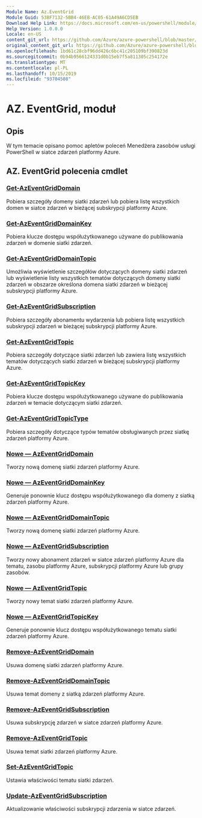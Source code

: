 ```yaml
---
Module Name: Az.EventGrid
Module Guid: 53BF7132-5BB4-46EB-AC05-61A49A6CD5EB
Download Help Link: https://docs.microsoft.com/en-us/powershell/module/az.eventgrid
Help Version: 1.0.0.0
Locale: en-US
content_git_url: https://github.com/Azure/azure-powershell/blob/master/src/EventGrid/EventGrid/help/Az.EventGrid.md
original_content_git_url: https://github.com/Azure/azure-powershell/blob/master/src/EventGrid/EventGrid/help/Az.EventGrid.md
ms.openlocfilehash: 1bd61c28cbf96dd426c6bc41c205109bf390823d
ms.sourcegitcommit: 0b94b9566124331d0b15eb7f5a811305c254172e
ms.translationtype: MT
ms.contentlocale: pl-PL
ms.lasthandoff: 10/15/2019
ms.locfileid: "93704508"
---
```

# AZ. EventGrid, moduł
## Opis
W tym temacie opisano pomoc apletów poleceń Menedżera zasobów usługi PowerShell w siatce zdarzeń platformy Azure.

## AZ. EventGrid polecenia cmdlet
### [Get-AzEventGridDomain](Get-AzEventGridDomain.md)
Pobiera szczegóły domeny siatki zdarzeń lub pobiera listę wszystkich domen w siatce zdarzeń w bieżącej subskrypcji platformy Azure.

### [Get-AzEventGridDomainKey](Get-AzEventGridDomainKey.md)
Pobiera klucze dostępu współużytkowanego używane do publikowania zdarzeń w domenie siatki zdarzeń.

### [Get-AzEventGridDomainTopic](Get-AzEventGridDomainTopic.md)
Umożliwia wyświetlenie szczegółów dotyczących domeny siatki zdarzeń lub wyświetlenie listy wszystkich tematów dotyczących domeny siatki zdarzeń w obszarze określona domena siatki zdarzeń w bieżącej subskrypcji platformy Azure.

### [Get-AzEventGridSubscription](Get-AzEventGridSubscription.md)
Pobiera szczegóły abonamentu wydarzenia lub pobiera listę wszystkich subskrypcji zdarzeń w bieżącej subskrypcji platformy Azure.

### [Get-AzEventGridTopic](Get-AzEventGridTopic.md)
Pobiera szczegóły dotyczące siatki zdarzeń lub zawiera listę wszystkich tematów dotyczących siatki zdarzeń w bieżącej subskrypcji platformy Azure.

### [Get-AzEventGridTopicKey](Get-AzEventGridTopicKey.md)
Pobiera klucze dostępu współużytkowanego używane do publikowania zdarzeń w temacie dotyczącym siatki zdarzeń.

### [Get-AzEventGridTopicType](Get-AzEventGridTopicType.md)
Pobiera szczegóły dotyczące typów tematów obsługiwanych przez siatkę zdarzeń platformy Azure.

### [Nowe — AzEventGridDomain](New-AzEventGridDomain.md)
Tworzy nową domenę siatki zdarzeń platformy Azure.

### [Nowe — AzEventGridDomainKey](New-AzEventGridDomainKey.md)
Generuje ponownie klucz dostępu współużytkowanego dla domeny z siatką zdarzeń platformy Azure.

### [Nowe — AzEventGridDomainTopic](New-AzEventGridDomainTopic.md)
Tworzy nową domenę siatki zdarzeń platformy Azure.

### [Nowe — AzEventGridSubscription](New-AzEventGridSubscription.md)
Tworzy nowy abonament zdarzeń w siatce zdarzeń platformy Azure dla tematu, zasobu platformy Azure, subskrypcji platformy Azure lub grupy zasobów.

### [Nowe — AzEventGridTopic](New-AzEventGridTopic.md)
Tworzy nowy temat siatki zdarzeń platformy Azure.

### [Nowe — AzEventGridTopicKey](New-AzEventGridTopicKey.md)
Generuje ponownie klucz dostępu współużytkowanego tematu siatki zdarzeń platformy Azure.

### [Remove-AzEventGridDomain](Remove-AzEventGridDomain.md)
Usuwa domenę siatki zdarzeń platformy Azure.

### [Remove-AzEventGridDomainTopic](Remove-AzEventGridDomainTopic.md)
Usuwa temat domeny z siatką zdarzeń platformy Azure.

### [Remove-AzEventGridSubscription](Remove-AzEventGridSubscription.md)
Usuwa subskrypcję zdarzeń w siatce zdarzeń platformy Azure.

### [Remove-AzEventGridTopic](Remove-AzEventGridTopic.md)
Usuwa temat siatki zdarzeń platformy Azure.

### [Set-AzEventGridTopic](Set-AzEventGridTopic.md)
Ustawia właściwości tematu siatki zdarzeń.

### [Update-AzEventGridSubscription](Update-AzEventGridSubscription.md)
Aktualizowanie właściwości subskrypcji zdarzenia w siatce zdarzeń.

